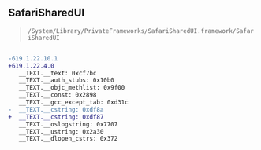 ## SafariSharedUI

> `/System/Library/PrivateFrameworks/SafariSharedUI.framework/SafariSharedUI`

```diff

-619.1.22.10.1
+619.1.22.4.0
   __TEXT.__text: 0xcf7bc
   __TEXT.__auth_stubs: 0x10b0
   __TEXT.__objc_methlist: 0x9f00
   __TEXT.__const: 0x2898
   __TEXT.__gcc_except_tab: 0xd31c
-  __TEXT.__cstring: 0xdf8a
+  __TEXT.__cstring: 0xdf87
   __TEXT.__oslogstring: 0x7707
   __TEXT.__ustring: 0x2a30
   __TEXT.__dlopen_cstrs: 0x372

```
